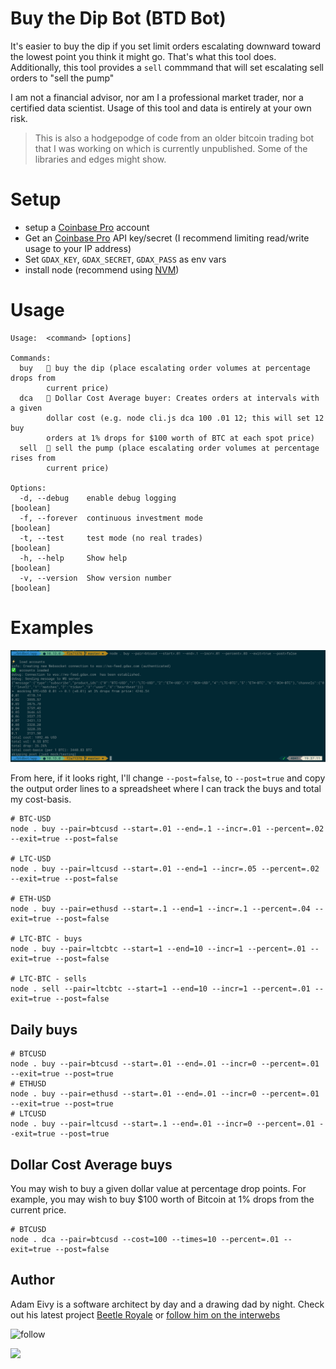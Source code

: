 [Coinbase]: https://www.coinbase.com/join/antic

# Buy the Dip Bot (BTD Bot)

It's easier to buy the dip if you set limit orders escalating downward toward the lowest point you think it might go. That's what this tool does. Additionally, this tool provides a `sell` commmand that will set escalating sell orders to "sell the pump"

I am not a financial advisor, nor am I a professional market trader, nor a certified data scientist. Usage of this tool and data is entirely at your own risk.

> This is also a hodgepodge of code from an older bitcoin trading bot that I was working on which is currently unpublished. Some of the libraries and edges might show.

# Setup

* setup a [Coinbase Pro][Coinbase] account
* Get an [Coinbase Pro][Coinbase] API key/secret (I recommend limiting read/write usage to your IP address)
* Set `GDAX_KEY`, `GDAX_SECRET`, `GDAX_PASS` as env vars
* install node (recommend using [NVM](https://github.com/creationix/nvm))

# Usage

```
Usage:  <command> [options]

Commands:
  buy   🤖 buy the dip (place escalating order volumes at percentage drops from
        current price)
  dca   🤖 Dollar Cost Average buyer: Creates orders at intervals with a given
        dollar cost (e.g. node cli.js dca 100 .01 12; this will set 12 buy
        orders at 1% drops for $100 worth of BTC at each spot price)
  sell  🤖 sell the pump (place escalating order volumes at percentage rises from
        current price)

Options:
  -d, --debug    enable debug logging                                  [boolean]
  -f, --forever  continuous investment mode                            [boolean]
  -t, --test     test mode (no real trades)                            [boolean]
  -h, --help     Show help                                             [boolean]
  -v, --version  Show version number                                   [boolean]
```

# Examples

![](demo.png)

From here, if it looks right, I'll change `--post=false`, to `--post=true` and copy the output order lines to a spreadsheet where I can track the buys and total my cost-basis.

```
# BTC-USD
node . buy --pair=btcusd --start=.01 --end=.1 --incr=.01 --percent=.02 --exit=true --post=false

# LTC-USD
node . buy --pair=ltcusd --start=.01 --end=1 --incr=.05 --percent=.02 --exit=true --post=false

# ETH-USD
node . buy --pair=ethusd --start=.1 --end=1 --incr=.1 --percent=.04 --exit=true --post=false

# LTC-BTC - buys
node . buy --pair=ltcbtc --start=1 --end=10 --incr=1 --percent=.01 --exit=true --post=false 

# LTC-BTC - sells
node . sell --pair=ltcbtc --start=1 --end=10 --incr=1 --percent=.01 --exit=true --post=false 
```

## Daily buys
```
# BTCUSD
node . buy --pair=btcusd --start=.01 --end=.01 --incr=0 --percent=.01 --exit=true --post=true
# ETHUSD
node . buy --pair=ethusd --start=.01 --end=.01 --incr=0 --percent=.01 --exit=true --post=true
# LTCUSD
node . buy --pair=ltcusd --start=.1 --end=.01 --incr=0 --percent=.01 --exit=true --post=true
```

## Dollar Cost Average buys

You may wish to buy a given dollar value at percentage drop points. For example, you may wish to buy $100 worth of Bitcoin at 1% drops from the current price.
```
# BTCUSD
node . dca --pair=btcusd --cost=100 --times=10 --percent=.01 --exit=true --post=false
```

## Author

Adam Eivy is a software architect by day and a drawing dad by night. Check out his latest project [Beetle Royale](http://beetleroyale.com) or [follow him on the interwebs](http://adameivy.com)

![follow](https://img.shields.io/twitter/follow/antic.svg?style=social&label=Follow)

[![](https://www.coinbase.com/assets/buttons/donation_small-c2401ae30dd0ad6018deadfc4bb506bf56b5b7062738ee449bee97c4e80ec70c.png)](https://www.coinbase.com/checkouts/62b15a45f11194f8555884e200024616)
